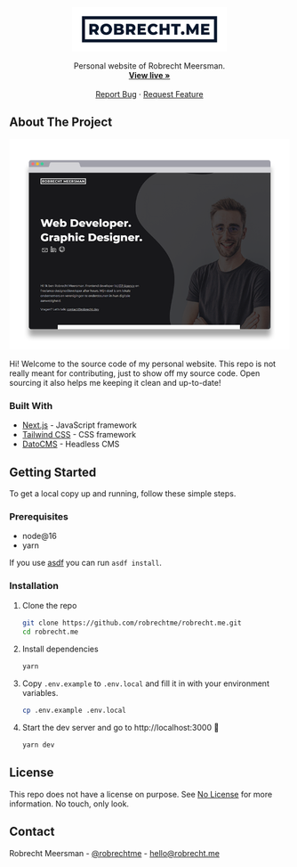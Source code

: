 <div id="top"></div>

<!-- PROJECT LOGO -->
<br />
<div align="center">
  <a href="https://robrecht.me">
    <img src="images/logo.png" alt="robrecht.me" height="80">
  </a>

  <p align="center">
    Personal website of Robrecht Meersman.
    <br />
    <a href="https://robrecht.me"><strong>View live »</strong></a>
    <br />
    <br />
    <a href="https://github.com/robrechtme/robrecht.me/issues">Report Bug</a>
    ·
    <a href="https://github.com/robrechtme/robrecht.me/issues">Request Feature</a>
  </p>
</div>

<!-- ABOUT THE PROJECT -->

## About The Project

[![robrecht.me personal website screenshot][product-screenshot]](https://robrecht.me)

Hi! Welcome to the source code of my personal website. This repo is not really meant for contributing, just to show off my source code. Open sourcing it also helps me keeping it clean and up-to-date!

### Built With

- [Next.js](https://nextjs.org/) - JavaScript framework
- [Tailwind CSS](https://tailwindcss.com/) - CSS framework
- [DatoCMS](https://www.datocms.com/) - Headless CMS

<!-- GETTING STARTED -->

## Getting Started

To get a local copy up and running, follow these simple steps.

### Prerequisites

- node@16
- yarn

If you use [asdf](https://asdf-vm.com/) you can run `asdf install`.

### Installation

1. Clone the repo
   ```sh
   git clone https://github.com/robrechtme/robrecht.me.git
   cd robrecht.me
   ```
2. Install dependencies
   ```sh
   yarn
   ```
3. Copy `.env.example` to `.env.local` and fill it in with your environment variables.
   ```sh
   cp .env.example .env.local
   ```
4. Start the dev server and go to http://localhost:3000 🎉
   ```sh
   yarn dev
   ```

<!-- LICENSE -->

## License

This repo does not have a license on purpose. See [No License](https://choosealicense.com/no-permission/) for more information. No touch, only look.

<!-- CONTACT -->

## Contact

Robrecht Meersman - [@robrechtme](https://twitter.com/robrechtme) - hello@robrecht.me

<!-- MARKDOWN LINKS & IMAGES -->
<!-- https://www.markdownguide.org/basic-syntax/#reference-style-links -->

[contributors-shield]: https://img.shields.io/github/contributors/robrechtme/robrecht.me.svg?style=for-the-badge
[contributors-url]: https://github.com/robrechtme/robrecht.me/graphs/contributors
[forks-shield]: https://img.shields.io/github/forks/robrechtme/robrecht.me.svg?style=for-the-badge
[forks-url]: https://github.com/robrechtme/robrecht.me/network/members
[stars-shield]: https://img.shields.io/github/stars/robrechtme/robrecht.me.svg?style=for-the-badge
[stars-url]: https://github.com/robrechtme/robrecht.me/stargazers
[issues-shield]: https://img.shields.io/github/issues/robrechtme/robrecht.me.svg?style=for-the-badge
[issues-url]: https://github.com/robrechtme/robrecht.me/issues
[linkedin-shield]: https://img.shields.io/badge/-LinkedIn-black.svg?style=for-the-badge&logo=linkedin&colorB=555
[linkedin-url]: https://linkedin.com/in/robrechtme
[product-screenshot]: images/screenshot.png
